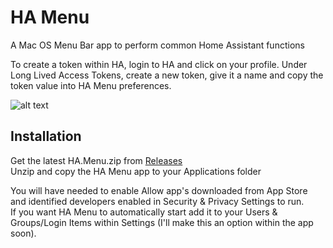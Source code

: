 #  HA Menu

A Mac OS Menu Bar app to perform common Home Assistant functions

To create a token within HA, login to HA and click on your profile.
Under Long Lived Access Tokens, create a new token, give it a name and copy the token value into HA Menu preferences.

![alt text](https://github.com/andrew-codechimp/ha-menu/blob/master/Art/menu.png "HA Menu")

## Installation
Get the latest HA.Menu.zip from [Releases](https://github.com/andrew-codechimp/ha-menu/releases)  
Unzip and copy the HA Menu app to your Applications folder

You will have needed to enable Allow app's downloaded from App Store and identified developers enabled in Security & Privacy Settings to run.  
If you want HA Menu to automatically start add it to your Users & Groups/Login Items within Settings (I'll make this an option within the app soon).
